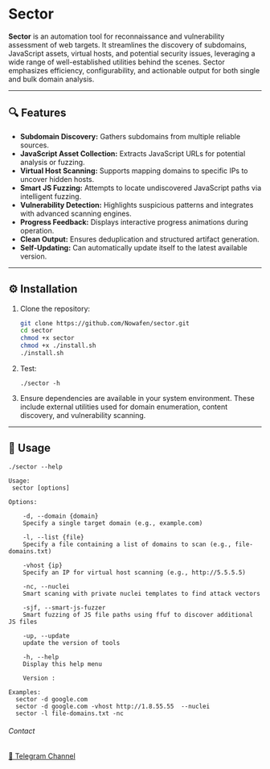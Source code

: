 # Sector

**Sector** is an automation tool for reconnaissance and vulnerability assessment of web targets. It streamlines the discovery of subdomains, JavaScript assets, virtual hosts, and potential security issues, leveraging a wide range of well-established utilities behind the scenes. Sector emphasizes efficiency, configurability, and actionable output for both single and bulk domain analysis.

---

## 🔍 Features

- **Subdomain Discovery:** Gathers subdomains from multiple reliable sources.
- **JavaScript Asset Collection:** Extracts JavaScript URLs for potential analysis or fuzzing.
- **Virtual Host Scanning:** Supports mapping domains to specific IPs to uncover hidden hosts.
- **Smart JS Fuzzing:** Attempts to locate undiscovered JavaScript paths via intelligent fuzzing.
- **Vulnerability Detection:** Highlights suspicious patterns and integrates with advanced scanning engines.
- **Progress Feedback:** Displays interactive progress animations during operation.
- **Clean Output:** Ensures deduplication and structured artifact generation.
- **Self-Updating:** Can automatically update itself to the latest available version.

---

## ⚙️ Installation

1. Clone the repository:

    ```bash
    git clone https://github.com/Nowafen/sector.git
    cd sector
    chmod +x sector
    chmod +x ./install.sh
    ./install.sh
    ```
2. Test:
   ```
   ./sector -h
   ```

4. Ensure dependencies are available in your system environment.
These include external utilities used for domain enumeration, content discovery, and vulnerability scanning.

---

## 🚀 Usage

```
./sector --help

Usage:
 sector [options]

Options:
  
    -d, --domain {domain}  
    Specify a single target domain (e.g., example.com)
  
    -l, --list {file}  
    Specify a file containing a list of domains to scan (e.g., file-domains.txt)
  
    -vhost {ip}  
    Specify an IP for virtual host scanning (e.g., http://5.5.5.5)
  
    -nc, --nuclei
    Smart scaning with private nuclei templates to find attack vectors
  
    -sjf, --smart-js-fuzzer  
    Smart fuzzing of JS file paths using ffuf to discover additional JS files
  
    -up, --update  
    update the version of tools
  
    -h, --help 
    Display this help menu

    Version : 

Examples:
  sector -d google.com
  sector -d google.com -vhost http://1.8.55.55  --nuclei
  sector -l file-domains.txt -nc
```

###### Contact 
[🔗 Telegram Channel](https://t.me/Tellmejs)